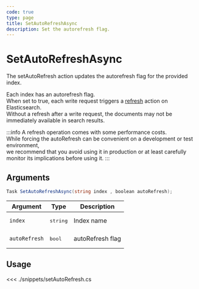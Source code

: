 ```yaml
---
code: true
type: page
title: SetAutoRefreshAsync
description: Set the autorefresh flag.
---
```


# SetAutoRefreshAsync

The setAutoRefresh action updates the autorefresh flag for the provided index.

Each index has an autorefresh flag.  
When set to true, each write request triggers a [refresh](https://www.elastic.co/guide/en/elasticsearch/reference/5.6/docs-refresh.html) action on Elasticsearch.  
Without a refresh after a write request, the documents may not be immediately available in search results.

:::info
A refresh operation comes with some performance costs.  
While forcing the autoRefresh can be convenient on a development or test environment,  
we recommend that you avoid using it in production or at least carefully monitor its implications before using it.
:::

## Arguments

```csharp
Task SetAutoRefreshAsync(string index , boolean autoRefresh);
```

| Argument      | Type              | Description      |
|---------------|-------------------|------------------|
| `index`       | <pre>string</pre> | Index name       |
| `autoRefresh` | <pre>bool</pre>   | autoRefresh flag |

## Usage

<<< ./snippets/setAutoRefresh.cs
